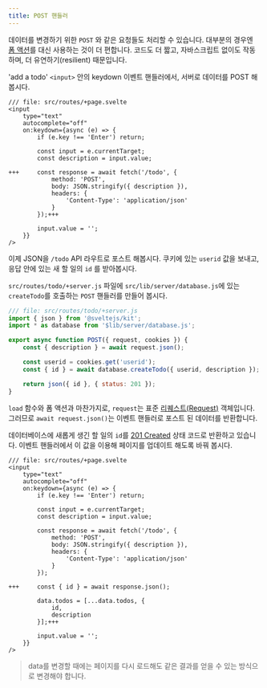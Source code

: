 ```yaml
---
title: POST 핸들러
---
```


데이터를 변경하기 위한 `POST` 와 같은 요청들도 처리할 수 있습니다. 대부분의 경우엔 [폼 액션](the-form-element)를 대신 사용하는 것이 더 편합니다. 코드도 더 짧고, 자바스크립트 없이도 작동하며, 더 유연하기(resilient) 때문입니다.

'add a todo' `<input>` 안의 keydown 이벤트 핸들러에서, 서버로 데이터를 POST 해 봅시다.

```svelte
/// file: src/routes/+page.svelte
<input
	type="text"
	autocomplete="off"
	on:keydown={async (e) => {
		if (e.key !== 'Enter') return;

		const input = e.currentTarget;
		const description = input.value;

+++		const response = await fetch('/todo', {
			method: 'POST',
			body: JSON.stringify({ description }),
			headers: {
				'Content-Type': 'application/json'
			}
		});+++

		input.value = '';
	}}
/>
```

이제 JSON을 `/todo` API 라우트로 포스트 해봅시다. 쿠키에 있는 `userid` 값을 보내고, 응답 안에 있는 새 할 일의 `id` 를 받아봅시다.

`src/routes/todo/+server.js` 파일에 `src/lib/server/database.js`에 있는 `createTodo`를 호출하는 `POST` 핸들러를 만들어 봅시다.

```js
/// file: src/routes/todo/+server.js
import { json } from '@sveltejs/kit';
import * as database from '$lib/server/database.js';

export async function POST({ request, cookies }) {
	const { description } = await request.json();

	const userid = cookies.get('userid');
	const { id } = await database.createTodo({ userid, description });

	return json({ id }, { status: 201 });
}
```

`load` 함수와 폼 액션과 마찬가지로, `request`는 표준 [리퀘스트(Request)](https://developer.mozilla.org/en-US/docs/Web/API/Request) 객체입니다. 그러므로 `await request.json()`는 이벤트 핸들러로 포스트 된 데이터를 반환합니다.

데이터베이스에 새롭게 생긴 할 일의 `id`를 [201 Created](https://http.dog/201) 상태 코드로 반환하고 있습니다. 이벤트 핸들러에서 이 값을 이용해 페이지를 업데이트 해도록 바꿔 봅시다.

```svelte
/// file: src/routes/+page.svelte
<input
	type="text"
	autocomplete="off"
	on:keydown={async (e) => {
		if (e.key !== 'Enter') return;

		const input = e.currentTarget;
		const description = input.value;

		const response = await fetch('/todo', {
			method: 'POST',
			body: JSON.stringify({ description }),
			headers: {
				'Content-Type': 'application/json'
			}
		});

+++		const { id } = await response.json();

		data.todos = [...data.todos, {
			id,
			description
		}];+++

		input.value = '';
	}}
/>
```

> data를 변경할 때에는 페이지를 다시 로드해도 같은 결과를 얻을 수 있는 방식으로 변경해야 합니다.
